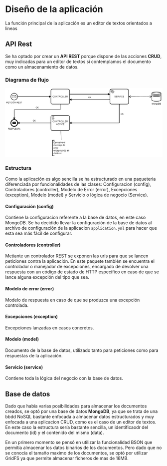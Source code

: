 # Diseño de la aplicación

La función principal de la aplicación es un editor de textos orientados a lineas

## API Rest

Se ha optado por crear un **API REST** porque dispone de las acciones **CRUD**, muy indicadas para un editor de textos si contemplamos el documento como un almacenamiento de datos.

### Diagrama de flujo

![Diagrama de flujo](diagram_1.png)

### Estructura

Como la aplicación es algo sencilla se ha estructurado en una paqueteria diferenciada por funcionalidades de las clases: Configuracion (config), Controladores (controller), Modelo de Error (error), Excepciones (exception), Modelo (model) y Servicio o lógica de negocio (Service).

#### Configuración (config)

Contiene la configuracion referente a la base de datos, en este caso MongoDB. Se ha decidido llevar la configuración de la base de datos al archivo de configuración de la aplicacion ``application.yml`` para hacer que esta sea más fácil de configurar.

#### Controladores (controller)

Metiante un controlador REST se exponen las urls para que se lancen peticiones contra la aplicación. En este paquete también se encuentra el controlador o manejador de excepciones, encargado de devolver una respuesta con un código de estado de HTTP especifico en caso de que se lance alguna excepción del tipo que sea.

#### Modelo de error (error)

Modelo de respuesta en caso de que se produzca una excepción controlada.

#### Excepciones (exception)

Excepciones lanzadas en casos concretos.

#### Modelo (model)

Documento de la base de datos, utilizado tanto para peticiones como para respuestas de la aplicación.

#### Servicio (service)

Contiene toda la lógica del negocio con la base de datos.


## Base de datos

Dado que había varias posibilidades para almacenar los documentos creados, se optó por una base de datos **MongoDB**, ya que se trata de una bbdd NoSQL bastante enfocada a almacenar datos estructurados y muy enfocada a una aplicacion CRUD, como es el caso de un editor de textos. En este caso la estructura sería bastante sencilla, un identificaodr del documento (id) y el contenido del mismo (data).

En un primero momento se pensó en utilizar la funcionalidad BSON que permitia almacenar los datos binarios de los documentos. Pero dado que no se conocía el tamaño maximo de los documentos, se optó por utilizar GridFS ya que permite almacenar ficheros de mas de 16MB.

